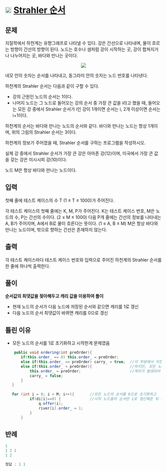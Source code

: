 # <img src="https://d2gd6pc034wcta.cloudfront.net/tier/13.svg" class="solvedac-tier" width=20> [Strahler 순서](https://www.acmicpc.net/problem/9470)

## 문제
지질학에서 하천계는 유향그래프로 나타낼 수 있다. 강은 간선으로 나타내며, 물이 흐르는 방향이 간선의 방향이 된다. 노드는 호수나 샘처럼 강이 시작하는 곳, 강이 합쳐지거나 나누어지는 곳, 바다와 만나는 곳이다.

<p align = 'center'><img src="https://www.acmicpc.net/upload/images/strahler.png"></p>

네모 안의 숫자는 순서를 나타내고, 동그라미 안의 숫자는 노드 번호를 나타낸다.

하천계의 Strahler 순서는 다음과 같이 구할 수 있다.

- 강의 근원인 노드의 순서는 1이다.
- 나머지 노드는 그 노드로 들어오는 강의 순서 중 가장 큰 값을 i라고 했을 때, 들어오는 모든 강 중에서 Strahler 순서가 i인 강이 1개이면 순서는 i, 2개 이상이면 순서는 i+1이다.

하천계의 순서는 바다와 만나는 노드의 순서와 같다. 바다와 만나는 노드는 항상 1개이며, 위의 그림의 Strahler 순서는 3이다.

하천계의 정보가 주어졌을 때, Strahler 순서를 구하는 프로그램을 작성하시오.

실제 강 중에서 Strahler 순서가 가장 큰 강은 아마존 강(12)이며, 미국에서 가장 큰 값을 갖는 강은 미시시피 강(10)이다.

노드 M은 항상 바다와 만나는 노드이다.

## 입력
첫째 줄에 테스트 케이스의 수 T (1 ≤ T ≤ 1000)가 주어진다.

각 테스트 케이스의 첫째 줄에는 K, M, P가 주어진다. K는 테스트 케이스 번호, M은 노드의 수, P는 간선의 수이다. (2 ≤ M ≤ 1000) 다음 P개 줄에는 간선의 정보를 나타내는 A, B가 주어지며, A에서 B로 물이 흐른다는 뜻이다. (1 ≤ A, B ≤ M) M은 항상 바다와 만나는 노드이며, 밖으로 향하는 간선은 존재하지 않는다.

## 출력
각 테스트 케이스마다 테스트 케이스 번호와 입력으로 주어진 하천계의 Strahler 순서를 한 줄에 하나씩 출력한다.

## 풀이
 **순서값의 최댓값을 젖아해두고 캐리 값을 이용하여 풀이**
  - 현재 노드의 순서가 다음 노드에 저장된 순서와 같으면 캐리를 1로 갱신
  - 다음 노드의 순서 최댓값이 바뀌면 캐리를 0으로 갱신 
 

## 틀린 이유
 - 모든 노드의 순서를 1로 초기화하고 시작한게 문제였음
 ```java
     public void ordering(int preOrder){
        if(this.order_ == 0) this.order_ = preOrder;    
        else if(this.order_ == preOrder) carry_ = true;  //이 부분에서 이전 노드의 순서와 현재 노드의 순서가 같으면 캐리를 발생시킴
        else if(this.order_ < preOrder){                 //하지만, 모든 노드를 1로 초기화 시켰을 때, 다음 노드로 가는 간선이 하나 밖에 없다면 이전 순서값이 그대로 들어가야 하는데
            this.order_ = preOrder;                      //캐리가 발생되어 1이 증가되어 들어감
            carry_ = false;
        }
    }
    
    for (int i = 0; i < M; i++){       //모든 노드의 순서를 0으로 초기화하고
            if(di[i]==0) {             //시작 노드들의 순서만 1로 갱신해준 뒤 위상 정렬을 수행함
                q.offer(i);
                river[i].order_ = 1;
            }
        }
 ```

## 반례
```java
1
1 2 1
1 2
```

```java
정답 : 1 1
```
